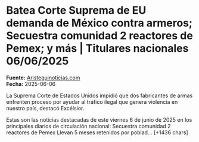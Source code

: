 # Batea Corte Suprema de EU demanda de México contra armeros; Secuestra comunidad 2 reactores de Pemex; y más | Titulares nacionales 06/06/2025

**Fuente:** [Aristeguinoticias.com](https://aristeguinoticias.com/060625/mexico/batea-corte-suprema-de-eu-demanda-de-mexico-contra-armeros-secuestra-comunidad-2-reactores-de-pemex-y-mas-titulares-nacionales-06-06-2025/)  
**Fecha:** 2025-06-06

La Suprema Corte de Estados Unidos impidió que dos fabricantes de armas enfrenten proceso por ayudar al tráfico ilegal que genera violencia en nuestro país, destacó Excélsior.

Estas son las noticias destacadas de este viernes 6 de junio de 2025 en los principales diarios de circulación nacional:
Secuestra comunidad 2 reactores de Pemex
Llevan 5 meses retenidos por poblad… [+1436 chars]
